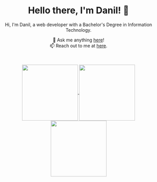 <h1 align="center">Hello there, I'm Danil! 👋</h1>

<p align="center">
  Hi, I'm Danil, a web developer with a Bachelor's Degree in Information Technology.
</p>

<p align="center">
  💬 Ask me anything <a href="https://github.com/Don1k1337/Don1k1337/issues">here</a>!
  <br>
  📫 Reach out to me at <a href="mailto:popov.d.vit@gmail.com">here</a>.
</p>

<br>

<p align="center">
  
  
  <a href="https://github.com/Don1k1337/github-readme-activity-graph">
    <img height="175" align="center" src="https://github-readme-activity-graph.vercel.app/graph?username=Don1k1337&theme=modern-lilac" />
  </a>
  
  <a href="https://github.com/anuraghazra/github-readme-stats" title="Go to Source">
    <img height="175" align="center" src="https://github-readme-stats.vercel.app/api?username=Don1k1337&show_icons=true&theme=merko">
  </a>

  <a href="https://github.com/anuraghazra/github-readme-stats">
    <img height="175" align="center" src="https://github-readme-stats.vercel.app/api/top-langs/?username=Don1k1337&hide=c%23,powershell,java&title_color=2aa889&text_color=99d1ce&icon_color=2bbc8a&bg_color=0c1014&langs_count=8&layout=compact" />
  </a>
  

  
</p>
